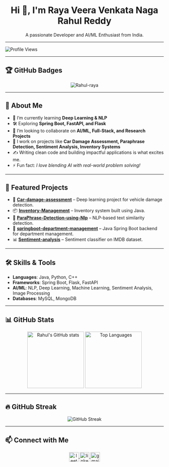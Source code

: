 <h1 align="center">Hi 👋, I'm Raya Veera Venkata Naga Rahul Reddy</h1>
<p align="center">A passionate Developer and AI/ML Enthusiast from India.</p>

---

![Profile Views](https://komarev.com/ghpvc/?username=Rahul-raya&label=Profile%20views&color=0e75b6&style=flat)

---

## 🏆 GitHub Badges
<p align="center">
  <img src="https://github-profile-trophy.vercel.app/?username=Rahul-raya&theme=darkhub&row=1&column=6&margin-w=15&margin-h=15" alt="Rahul-raya" />
</p>

---

## 🚀 About Me
- 🌱 I’m currently learning **Deep Learning & NLP**
- 🛠️ Exploring **Spring Boot, FastAPI, and Flask**
- 🤝 I’m looking to collaborate on **AI/ML, Full-Stack, and Research Projects**
- 📘 I work on projects like **Car Damage Assessment, Paraphrase Detection, Sentiment Analysis, Inventory Systems**
- ✍️ Writing clean code and building impactful applications is what excites me.
- ⚡ Fun fact: *I love blending AI with real-world problem solving!*

---

## 📂 Featured Projects
- 🚗 **[Car-damage-assessment](https://github.com/Rahul-raya/Car-damage-assessment)** – Deep learning project for vehicle damage detection.
- 📦 **[Inventory-Management](https://github.com/Rahul-raya/Inventory-Management)** – Inventory system built using Java.
- 🔁 **[ParaPhrase-Detection-using-Nlp](https://github.com/Rahul-raya/ParaPhrase-Detection-using-Nlp)** – NLP-based text similarity detection.
- 🏢 **[springboot-department-management](https://github.com/Rahul-raya/springboot-department-management)** – Java Spring Boot backend for department management.
- 📊 **[Sentiment-analysis](https://github.com/Rahul-raya/Sentiment-analysis)** – Sentiment classifier on IMDB dataset.


---

## 🛠️ Skills & Tools
- **Languages**: Java, Python, C++
- **Frameworks**: Spring Boot, Flask, FastAPI
- **AI/ML**: NLP, Deep Learning, Machine Learning, Sentiment Analysis, Image Processing
- **Databases**: MySQL, MongoDB

---

## 📊 GitHub Stats
<p align="center">
  <img src="https://github-readme-stats.vercel.app/api?username=Rahul-raya&show_icons=true&theme=radical" alt="Rahul's GitHub stats" height="180" />
  <img src="https://github-readme-stats.vercel.app/api/top-langs/?username=Rahul-raya&layout=compact&theme=radical" alt="Top Languages" height="180"/>
</p>

---

## 🔥 GitHub Streak
<p align="center">
  <img src="https://github-readme-streak-stats.herokuapp.com?user=Rahul-raya&theme=radical&hide_border=true" alt="GitHub Streak" />
</p>


---



## 📫 Connect with Me
<p align="center">
  <a href="https://leetcode.com/u/Rahul_Raya/" target="blank">
    <img align="center" src="https://upload.wikimedia.org/wikipedia/commons/1/19/LeetCode_logo_black.png" alt="leetcode" height="30" width="30" />
  </a>

  <a href="https://www.linkedin.com/in/rahul-raya/" target="blank">
    <img align="center" src="https://cdn.jsdelivr.net/gh/devicons/devicon/icons/linkedin/linkedin-original.svg" alt="linkedin" height="30" width="30" />
  </a>
  <a href="mailto:rahulraya662005@gmail.com" target="blank">
    <img align="center" src="https://cdn.jsdelivr.net/gh/devicons/devicon/icons/google/google-original.svg" alt="gmail" height="30" width="30" />
</a>

</p>

